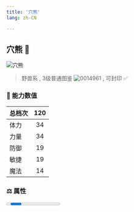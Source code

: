```yaml
---
title: '穴熊'
lang: zh-CN

---
```


<RouterBack />

## 穴熊 :bear:

![穴熊](https://user-images.githubusercontent.com/78347270/116523506-43163880-a911-11eb-860d-2a177427640f.gif) 

> 野兽系 , 3级普通图鉴 ![0014961](https://user-images.githubusercontent.com/78347270/115963859-4ea5e000-a55c-11eb-84e2-5fee99d1fbb6.gif) , 可封印 ✅ 


### 💪 能力数值

| 总档次       | 120            |
| :----------- |:-------------:|
| 体力      | 34   <Stars :number="3.5" />  |
| 力量      | 34   <Stars :number="3.5" />  |
| 防御      | 19  <Stars :number="2" />  | 
| 敏捷      | 19  <Stars :number="2" />  | 
| 魔法      | 14  <Stars :number="1.5" />   | 

### ⚖️ 属性


<Progress earth :number="8" />

<Progress water :number="2" />

<Progress fire :number="0" />

<Progress wind :number="0" />

### ✨ 技能栏 <Strong>6个</Strong>

- 攻击
- 防御
- 崩击 Lv1

### 👶 1级出现点

- 维诺亚洞窟全域



